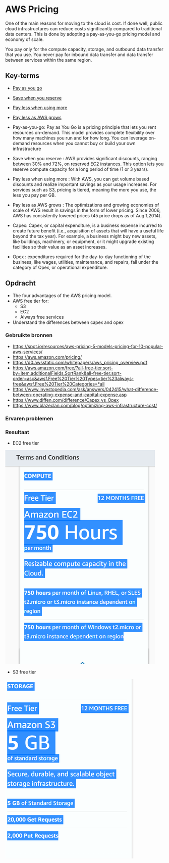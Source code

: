 # AWS Pricing
One of the main reasons for moving to the cloud is cost. If done well, public cloud infrastructures can reduce costs significantly compared to traditional data centers. This is done by adopting a pay-as-you-go pricing model and economy of scale.

You pay only for the compute capacity, storage, and outbound data transfer that you use. You never pay for inbound data transfer and data transfer between services within the same region.

## Key-terms
 - [Pay as you go](../beschrijvingen/cloudCost.md#Pay_as_you_go)
 - [Save when you reserve](../beschrijvingen/cloudCost.md#Save_when_you_reserve)
 - [Pay less when using more](../beschrijvingen/cloudCost.md#Pay_less_when_using_more)
 - [Pay less as AWS grows](../beschrijvingen/cloudCost.md#Pay_less_as_AWS_grows)
 
- Pay-as-you-go: Pay as You Go is a pricing principle that lets you rent resources on-demand. This model provides complete flexibility over how many machines you run and for how long. You can leverage on-demand resources when you cannot buy or build your own infrastructure
- Save when you reserve : AWS provides significant discounts, ranging between 30% and 72%, on reserved EC2 instances. This option lets you reserve compute capacity for a long period of time (1 or 3 years). 
- Pay less when using more : With AWS, you can get volume based discounts and realize important savings as your usage increases. For services such as S3, pricing is tiered, meaning the more you use, the less you pay per GB.
- Pay less as AWS grows :  The optimizations and growing economies of scale of AWS result in savings in the form of lower pricing. Since 2006, AWS has consistently lowered prices (45 price drops as of Aug 1,2014).
- Capex: Capex, or capital expenditure, is a business expense incurred to create future benefit (i.e., acquisition of assets that will have a useful life beyond the tax year). For example, a business might buy new assets, like buildings, machinery, or equipment, or it might upgrade existing facilities so their value as an asset increases.
- Opex : expenditures required for the day-to-day functioning of the business, like wages, utilities, maintenance, and repairs, fall under the category of Opex, or operational expenditure.


## Opdracht
- The four advantages of the AWS pricing model.
- AWS free tier for:
    - S3
    - EC2
    - Always free services
- Understand the differences between capex and opex


### Gebruikte bronnen
- https://spot.io/resources/aws-pricing-5-models-pricing-for-10-popular-aws-services/
- https://aws.amazon.com/pricing/
- https://d0.awsstatic.com/whitepapers/aws_pricing_overview.pdf
- https://aws.amazon.com/free/?all-free-tier.sort-by=item.additionalFields.SortRank&all-free-tier.sort-order=asc&awsf.Free%20Tier%20Types=tier%23always-free&awsf.Free%20Tier%20Categories=*all
- https://www.investopedia.com/ask/answers/042415/what-difference-between-operating-expense-and-capital-expense.asp
- https://www.diffen.com/difference/Capex_vs_Opex
- https://www.blazeclan.com/blog/optimizing-aws-infrastructure-cost/

### Ervaren problemen

### Resultaat
- EC2 free tier

![alt text](https://github.com/techgrounds/cloud-6-repo-rupaliBC/blob/main/00_includes/EC2.png)

- S3 free tier

![alt text](https://github.com/techgrounds/cloud-6-repo-rupaliBC/blob/main/00_includes/s3.png)




